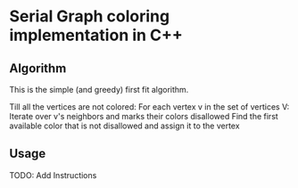# Serial Graph coloring implementation in C++

## Algorithm
This is the simple (and greedy) first fit algorithm.

Till all the vertices are not colored:
	For each vertex v in the set of vertices V:
		Iterate over v's neighbors and marks their colors disallowed
		Find the first available color that is not disallowed and assign it to the vertex

## Usage
TODO: Add Instructions
